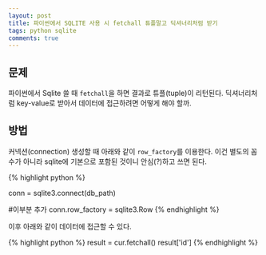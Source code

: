 ```yaml
---
layout: post
title: 파이썬에서 SQLITE 사용 시 fetchall 튜플말고 딕셔너리처럼 받기
tags: python sqlite
comments: true
---
```


## 문제

파이썬에서 Sqlite 쓸 때 `fetchall`을 하면 결과로 튜플(tuple)이 리턴된다. 딕셔너리처럼 key-value로 받아서 데이터에 접근하려면 어떻게 해야 할까.

## 방법

커넥션(connection) 생성할 때 아래와 같이 `row_factory`를 이용한다. 이건 별도의 꼼수가 아니라 sqlite에 기본으로 포함된 것이니 안심(?)하고 쓰면 된다.

{% highlight python %}

conn = sqlite3.connect(db_path)

#이부분 추가
conn.row_factory = sqlite3.Row
{% endhighlight %}

이후 아래와 같이 데이터에 접근할 수 있다.

{% highlight python %}
result = cur.fetchall()
result['id']
{% endhighlight %}
